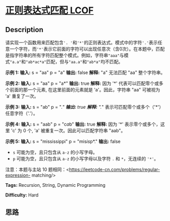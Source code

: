 # [正则表达式匹配 LCOF][title]

## Description

请实现一个函数用来匹配包含`'.
'`和`'*'`的正则表达式。模式中的字符`'.'`表示任意一个字符，而`'*'`表示它前面的字符可以出现任意次（含0次）。在本题中，匹配是指字符串的所有字符匹配整个模式。例如，字符串`"aaa"`与模式`"a.a"`和`"ab*ac*a"`匹配，但与`"aa.a"`和`"ab*a"`均不匹配。

**示例 1:**
            **输入:**    s = "aa"    p = "a"    **输出:** false    **解释:** "a" 无法匹配 "aa" 整个字符串。    

**示例 2:**
            **输入:**    s = "aa"    p = "a*"    **输出:** true    **解释:**  因为 '*' 代表可以匹配零个或多个前面的那一个元素, 在这里前面的元素就是 'a'。因此，字符串 "aa" 可被视为 'a' 重复了一次。    

**示例  3:**
            **输入:**    s = "ab"    p = ".*"    **输出:** true    **解释:**  ".*" 表示可匹配零个或多个（'*'）任意字符（'.'）。    

**示例 4:**
            **输入:**    s = "aab"    p = "c*a*b"    **输出:** true    **解释:**  因为 '*' 表示零个或多个，这里 'c' 为 0 个, 'a' 被重复一次。因此可以匹配字符串 "aab"。    

**示例 5:**
            **输入:**    s = "mississippi"    p = "mis*is*p*."    **输出:** false

  * `s` 可能为空，且只包含从 `a-z` 的小写字母。
  * `p` 可能为空，且只包含从 `a-z` 的小写字母以及字符 `.` 和 `*`，无连续的 `'*'`。

注意：本题与主站 10 题相同：<https://leetcode-cn.com/problems/regular-expression-
matching/>


**Tags:** Recursion, String, Dynamic Programming

**Difficulty:** Hard

## 思路

[title]: https://leetcode-cn.com/problems/zheng-ze-biao-da-shi-pi-pei-lcof
